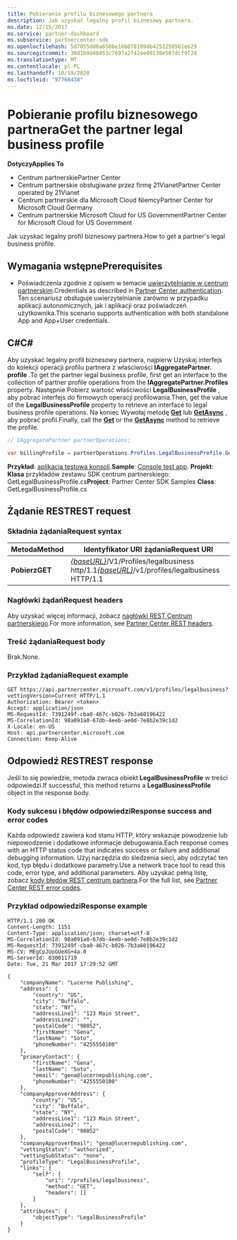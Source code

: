 ```yaml
---
title: Pobieranie profilu biznesowego partnera
description: Jak uzyskać legalny profil biznesowy partnera.
ms.date: 12/15/2017
ms.service: partner-dashboard
ms.subservice: partnercenter-sdk
ms.openlocfilehash: 5d7055dd0a6586e16b078109db4252250561eb29
ms.sourcegitcommit: 30d1b9d48453c7697a2f42ee09138e507dcf9f2d
ms.translationtype: MT
ms.contentlocale: pl-PL
ms.lasthandoff: 10/19/2020
ms.locfileid: "97768438"
---
```

# <a name="get-the-partner-legal-business-profile"></a><span data-ttu-id="d86cb-103">Pobieranie profilu biznesowego partnera</span><span class="sxs-lookup"><span data-stu-id="d86cb-103">Get the partner legal business profile</span></span>

<span data-ttu-id="d86cb-104">**Dotyczy**</span><span class="sxs-lookup"><span data-stu-id="d86cb-104">**Applies To**</span></span>

- <span data-ttu-id="d86cb-105">Centrum partnerskie</span><span class="sxs-lookup"><span data-stu-id="d86cb-105">Partner Center</span></span>
- <span data-ttu-id="d86cb-106">Centrum partnerskie obsługiwane przez firmę 21Vianet</span><span class="sxs-lookup"><span data-stu-id="d86cb-106">Partner Center operated by 21Vianet</span></span>
- <span data-ttu-id="d86cb-107">Centrum partnerskie dla Microsoft Cloud Niemcy</span><span class="sxs-lookup"><span data-stu-id="d86cb-107">Partner Center for Microsoft Cloud Germany</span></span>
- <span data-ttu-id="d86cb-108">Centrum partnerskie Microsoft Cloud for US Government</span><span class="sxs-lookup"><span data-stu-id="d86cb-108">Partner Center for Microsoft Cloud for US Government</span></span>

<span data-ttu-id="d86cb-109">Jak uzyskać legalny profil biznesowy partnera.</span><span class="sxs-lookup"><span data-stu-id="d86cb-109">How to get a partner's legal business profile.</span></span>

## <a name="prerequisites"></a><span data-ttu-id="d86cb-110">Wymagania wstępne</span><span class="sxs-lookup"><span data-stu-id="d86cb-110">Prerequisites</span></span>

- <span data-ttu-id="d86cb-111">Poświadczenia zgodnie z opisem w temacie [uwierzytelnianie w centrum partnerskim](partner-center-authentication.md).</span><span class="sxs-lookup"><span data-stu-id="d86cb-111">Credentials as described in [Partner Center authentication](partner-center-authentication.md).</span></span> <span data-ttu-id="d86cb-112">Ten scenariusz obsługuje uwierzytelnianie zarówno w przypadku aplikacji autonomicznych, jak i aplikacji oraz poświadczeń użytkownika.</span><span class="sxs-lookup"><span data-stu-id="d86cb-112">This scenario supports authentication with both standalone App and App+User credentials.</span></span>

## <a name="c"></a><span data-ttu-id="d86cb-113">C\#</span><span class="sxs-lookup"><span data-stu-id="d86cb-113">C\#</span></span>

<span data-ttu-id="d86cb-114">Aby uzyskać legalny profil biznesowy partnera, najpierw Uzyskaj interfejs do kolekcji operacji profilu partnera z właściwości **IAggregatePartner. profile** .</span><span class="sxs-lookup"><span data-stu-id="d86cb-114">To get the partner legal business profile, first get an interface to the collection of partner profile operations from the **IAggregatePartner.Profiles** property.</span></span> <span data-ttu-id="d86cb-115">Następnie Pobierz wartość właściwości **LegalBusinessProfile** , aby pobrać interfejs do firmowych operacji profilowania.</span><span class="sxs-lookup"><span data-stu-id="d86cb-115">Then, get the value of the **LegalBusinessProfile** property to retrieve an interface to legal business profile operations.</span></span> <span data-ttu-id="d86cb-116">Na koniec Wywołaj metodę [**Get**](/dotnet/api/microsoft.store.partnercenter.profiles.ilegalbusinessprofile.get) lub [**GetAsync**](/dotnet/api/microsoft.store.partnercenter.profiles.ilegalbusinessprofile.getasync) , aby pobrać profil.</span><span class="sxs-lookup"><span data-stu-id="d86cb-116">Finally, call the [**Get**](/dotnet/api/microsoft.store.partnercenter.profiles.ilegalbusinessprofile.get) or the [**GetAsync**](/dotnet/api/microsoft.store.partnercenter.profiles.ilegalbusinessprofile.getasync) method to retrieve the profile.</span></span>

``` csharp
// IAggregatePartner partnerOperations;

var billingProfile = partnerOperations.Profiles.LegalBusinessProfile.Get();
```

<span data-ttu-id="d86cb-117">**Przykład**: [aplikacja testowa konsoli](console-test-app.md).</span><span class="sxs-lookup"><span data-stu-id="d86cb-117">**Sample**: [Console test app](console-test-app.md).</span></span> <span data-ttu-id="d86cb-118">**Projekt**: **Klasa** przykładów zestawu SDK centrum partnerskiego: GetLegalBusinessProfile.cs</span><span class="sxs-lookup"><span data-stu-id="d86cb-118">**Project**: Partner Center SDK Samples **Class**: GetLegalBusinessProfile.cs</span></span>

## <a name="rest-request"></a><span data-ttu-id="d86cb-119">Żądanie REST</span><span class="sxs-lookup"><span data-stu-id="d86cb-119">REST request</span></span>

### <a name="request-syntax"></a><span data-ttu-id="d86cb-120">Składnia żądania</span><span class="sxs-lookup"><span data-stu-id="d86cb-120">Request syntax</span></span>

| <span data-ttu-id="d86cb-121">Metoda</span><span class="sxs-lookup"><span data-stu-id="d86cb-121">Method</span></span>  | <span data-ttu-id="d86cb-122">Identyfikator URI żądania</span><span class="sxs-lookup"><span data-stu-id="d86cb-122">Request URI</span></span>                                                                    |
|---------|--------------------------------------------------------------------------------|
| <span data-ttu-id="d86cb-123">**Pobierz**</span><span class="sxs-lookup"><span data-stu-id="d86cb-123">**GET**</span></span> | <span data-ttu-id="d86cb-124">[*{baseURL}*](partner-center-rest-urls.md)/V1/Profiles/legalbusiness http/1.1</span><span class="sxs-lookup"><span data-stu-id="d86cb-124">[*{baseURL}*](partner-center-rest-urls.md)/v1/profiles/legalbusiness HTTP/1.1</span></span> |

### <a name="request-headers"></a><span data-ttu-id="d86cb-125">Nagłówki żądań</span><span class="sxs-lookup"><span data-stu-id="d86cb-125">Request headers</span></span>

<span data-ttu-id="d86cb-126">Aby uzyskać więcej informacji, zobacz [nagłówki REST Centrum partnerskiego](headers.md).</span><span class="sxs-lookup"><span data-stu-id="d86cb-126">For more information, see [Partner Center REST headers](headers.md).</span></span>

### <a name="request-body"></a><span data-ttu-id="d86cb-127">Treść żądania</span><span class="sxs-lookup"><span data-stu-id="d86cb-127">Request body</span></span>

<span data-ttu-id="d86cb-128">Brak.</span><span class="sxs-lookup"><span data-stu-id="d86cb-128">None.</span></span>

### <a name="request-example"></a><span data-ttu-id="d86cb-129">Przykład żądania</span><span class="sxs-lookup"><span data-stu-id="d86cb-129">Request example</span></span>

```http
GET https://api.partnercenter.microsoft.com/v1/profiles/legalbusiness?vettingVersion=Current HTTP/1.1
Authorization: Bearer <token>
Accept: application/json
MS-RequestId: 7391249f-cba0-467c-b026-7b3a60196422
MS-CorrelationId: 98a091a0-67db-4eeb-ae0d-7e8b2e39c1d2
X-Locale: en-US
Host: api.partnercenter.microsoft.com
Connection: Keep-Alive
```

## <a name="rest-response"></a><span data-ttu-id="d86cb-130">Odpowiedź REST</span><span class="sxs-lookup"><span data-stu-id="d86cb-130">REST response</span></span>

<span data-ttu-id="d86cb-131">Jeśli to się powiedzie, metoda zwraca obiekt **LegalBusinessProfile** w treści odpowiedzi.</span><span class="sxs-lookup"><span data-stu-id="d86cb-131">If successful, this method returns a **LegalBusinessProfile** object in the response body.</span></span>

### <a name="response-success-and-error-codes"></a><span data-ttu-id="d86cb-132">Kody sukcesu i błędów odpowiedzi</span><span class="sxs-lookup"><span data-stu-id="d86cb-132">Response success and error codes</span></span>

<span data-ttu-id="d86cb-133">Każda odpowiedź zawiera kod stanu HTTP, który wskazuje powodzenie lub niepowodzenie i dodatkowe informacje debugowania.</span><span class="sxs-lookup"><span data-stu-id="d86cb-133">Each response comes with an HTTP status code that indicates success or failure and additional debugging information.</span></span> <span data-ttu-id="d86cb-134">Użyj narzędzia do śledzenia sieci, aby odczytać ten kod, typ błędu i dodatkowe parametry.</span><span class="sxs-lookup"><span data-stu-id="d86cb-134">Use a network trace tool to read this code, error type, and additional parameters.</span></span> <span data-ttu-id="d86cb-135">Aby uzyskać pełną listę, zobacz [kody błędów REST centrum partnera](error-codes.md).</span><span class="sxs-lookup"><span data-stu-id="d86cb-135">For the full list, see [Partner Center REST error codes](error-codes.md).</span></span>

### <a name="response-example"></a><span data-ttu-id="d86cb-136">Przykład odpowiedzi</span><span class="sxs-lookup"><span data-stu-id="d86cb-136">Response example</span></span>

```http
HTTP/1.1 200 OK
Content-Length: 1151
Content-Type: application/json; charset=utf-8
MS-CorrelationId: 98a091a0-67db-4eeb-ae0d-7e8b2e39c1d2
MS-RequestId: 7391249f-cba0-467c-b026-7b3a60196422
MS-CV: MEgCpJUoGUeXG+4a.0
MS-ServerId: 030011719
Date: Tue, 21 Mar 2017 17:29:52 GMT

{
    "companyName": "Lucerne Publishing",
    "address": {
        "country": "US",
        "city": "Buffalo",
        "state": "NY",
        "addressLine1": "123 Main Street",
        "addressLine2": "",
        "postalCode": "98052",
        "firstName": "Gena",
        "lastName": "Soto",
        "phoneNumber": "4255550100"
    },
    "primaryContact": {
        "firstName": "Gena",
        "lastName": "Soto",
        "email": "gena@lucernepublishing.com",
        "phoneNumber": "4255550100"
    },
    "companyApproverAddress": {
        "country": "US",
        "city": "Buffalo",
        "state": "NY",
        "addressLine1": "123 Main Street",
        "addressLine2": "",
        "postalCode": "98052"
    },
    "companyApproverEmail": "gena@lucernepublishing.com",
    "vettingStatus": "authorized",
    "vettingSubStatus": "none",
    "profileType": "LegalBusinessProfile",
    "links": {
        "self": {
            "uri": "/profiles/legalbusiness",
            "method": "GET",
            "headers": []
        }
    },
    "attributes": {
        "objectType": "LegalBusinessProfile"
    }
}
```
